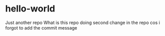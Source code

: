 # hello-world
Just another repo
What is this repo doing
second change in the repo cos i forgot to add the commit message
